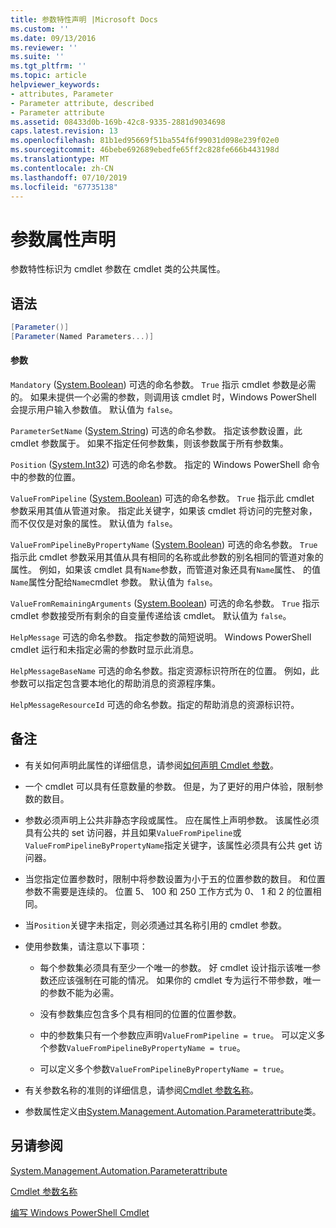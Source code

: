 ```yaml
---
title: 参数特性声明 |Microsoft Docs
ms.custom: ''
ms.date: 09/13/2016
ms.reviewer: ''
ms.suite: ''
ms.tgt_pltfrm: ''
ms.topic: article
helpviewer_keywords:
- attributes, Parameter
- Parameter attribute, described
- Parameter attribute
ms.assetid: 08433d0b-169b-42c8-9335-2881d9034698
caps.latest.revision: 13
ms.openlocfilehash: 81b1ed95669f51ba554f6f99031d098e239f02e0
ms.sourcegitcommit: 46bebe692689ebedfe65ff2c828fe666b443198d
ms.translationtype: MT
ms.contentlocale: zh-CN
ms.lasthandoff: 07/10/2019
ms.locfileid: "67735138"
---
```

# <a name="parameter-attribute-declaration"></a>参数属性声明

参数特性标识为 cmdlet 参数在 cmdlet 类的公共属性。

## <a name="syntax"></a>语法

```csharp
[Parameter()]
[Parameter(Named Parameters...)]
```

#### <a name="parameters"></a>参数

`Mandatory` ([System.Boolean](/dotnet/api/System.Boolean)) 可选的命名参数。 `True` 指示 cmdlet 参数是必需的。 如果未提供一个必需的参数，则调用该 cmdlet 时，Windows PowerShell 会提示用户输入参数值。 默认值为 `false`。

`ParameterSetName` ([System.String](/dotnet/api/System.String)) 可选的命名参数。 指定该参数设置，此 cmdlet 参数属于。 如果不指定任何参数集，则该参数属于所有参数集。

`Position` ([System.Int32](/dotnet/api/System.Int32)) 可选的命名参数。 指定的 Windows PowerShell 命令中的参数的位置。

`ValueFromPipeline` ([System.Boolean](/dotnet/api/System.Boolean)) 可选的命名参数。 `True` 指示此 cmdlet 参数采用其值从管道对象。 指定此关键字，如果该 cmdlet 将访问的完整对象，而不仅仅是对象的属性。 默认值为 `false`。

`ValueFromPipelineByPropertyName` ([System.Boolean](/dotnet/api/System.Boolean)) 可选的命名参数。 `True` 指示此 cmdlet 参数采用其值从具有相同的名称或此参数的别名相同的管道对象的属性。 例如，如果该 cmdlet 具有`Name`参数，而管道对象还具有`Name`属性、 的值`Name`属性分配给`Name`cmdlet 参数。 默认值为 `false`。

`ValueFromRemainingArguments` ([System.Boolean](/dotnet/api/System.Boolean)) 可选的命名参数。 `True` 指示 cmdlet 参数接受所有剩余的自变量传递给该 cmdlet。 默认值为 `false`。

`HelpMessage` 可选的命名参数。 指定参数的简短说明。 Windows PowerShell cmdlet 运行和未指定必需的参数时显示此消息。

`HelpMessageBaseName` 可选的命名参数。指定资源标识符所在的位置。 例如，此参数可以指定包含要本地化的帮助消息的资源程序集。

`HelpMessageResourceId` 可选的命名参数。指定的帮助消息的资源标识符。

## <a name="remarks"></a>备注

- 有关如何声明此属性的详细信息，请参阅[如何声明 Cmdlet 参数](./how-to-declare-cmdlet-parameters.md)。

- 一个 cmdlet 可以具有任意数量的参数。 但是，为了更好的用户体验，限制参数的数目。

- 参数必须声明上公共非静态字段或属性。 应在属性上声明参数。 该属性必须具有公共的 set 访问器，并且如果`ValueFromPipeline`或`ValueFromPipelineByPropertyName`指定关键字，该属性必须具有公共 get 访问器。

- 当您指定位置参数时，限制中将参数设置为小于五的位置参数的数目。 和位置参数不需要是连续的。 位置 5、 100 和 250 工作方式为 0、 1 和 2 的位置相同。

- 当`Position`关键字未指定，则必须通过其名称引用的 cmdlet 参数。

- 使用参数集，请注意以下事项：

    - 每个参数集必须具有至少一个唯一的参数。 好 cmdlet 设计指示该唯一参数还应该强制在可能的情况。 如果你的 cmdlet 专为运行不带参数，唯一的参数不能为必需。

    - 没有参数集应包含多个具有相同的位置的位置参数。

    - 中的参数集只有一个参数应声明`ValueFromPipeline = true`。 可以定义多个参数`ValueFromPipelineByPropertyName = true`。

    - 可以定义多个参数`ValueFromPipelineByPropertyName = true`。

- 有关参数名称的准则的详细信息，请参阅[Cmdlet 参数名称](standard-cmdlet-parameter-names-and-types.md)。

- 参数属性定义由[System.Management.Automation.Parameterattribute](/dotnet/api/System.Management.Automation.ParameterAttribute)类。

## <a name="see-also"></a>另请参阅

[System.Management.Automation.Parameterattribute](/dotnet/api/System.Management.Automation.ParameterAttribute)

[Cmdlet 参数名称](standard-cmdlet-parameter-names-and-types.md)

[编写 Windows PowerShell Cmdlet](./writing-a-windows-powershell-cmdlet.md)
